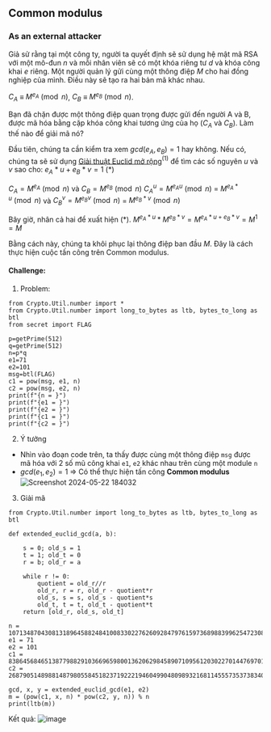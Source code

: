 ## **Common modulus**
### **As an external attacker**
Giả sử rằng tại một công ty, người ta quyết định sẽ sử dụng hệ mật mã RSA với một mô-đun $n$ và mỗi nhân viên sẽ có một khóa riêng tư $d$ và khóa công khai $e$ riêng.
Một người quản lý gửi cùng một thông điệp $M$ cho hai đồng nghiệp của mình. Điều này sẽ tạo ra hai bản mã khác nhau.

$C_A$ ≡ $M^{e_A} \pmod{n}$,
$C_B$ ≡ $M^{e_B} \pmod{n}$.

Bạn đã chặn được một thông điệp quan trọng được gửi đến người A và B, được mã hóa bằng cặp khóa công khai tương ứng của họ ($C_A$ và $C_B$). Làm thế nào để giải mã nó?

Đầu tiên, chúng ta cần kiểm tra xem $gcd(e_A, e_B) = 1$ hay không. Nếu có, chúng ta sẽ sử dụng [Giải thuật Euclid mở rộng](https://vi.wikipedia.org/wiki/Gi%E1%BA%A3i_thu%E1%BA%ADt_Euclid_m%E1%BB%9F_r%E1%BB%99ng)$^{(1)}$ để tìm các số nguyên $u$ và $v$ sao cho:
$e_A * u + e_B * v = 1$ (*)

$C_A = M^{e_A} \pmod{n}$ và $C_B = M^{e_B} \pmod{n}$
$C_A^u = {M^{e_A}}^u \pmod{n}$ = $M^{{e_A}*u} \pmod{n}$ và $C_B^v = {M^{e_B}}^v \pmod{n}$ = $M^{{e_B}*v} \pmod{n}$

Bây giờ, nhân cả hai để xuất hiện (*).
$M^{{e_A}*u} *  M^{{e_B}*v} = M^{{e_A}*u+{e_B}*v} = M^1 = M$

Bằng cách này, chúng ta khôi phục lại thông điệp ban đầu $M$. Đây là cách thực hiện cuộc tấn công trên Common modulus.
#### Challenge:
1. Problem:
```
from Crypto.Util.number import *
from Crypto.Util.number import long_to_bytes as ltb, bytes_to_long as btl
from secret import FLAG

p=getPrime(512)
q=getPrime(512)
n=p*q
e1=71
e2=101
msg=btl(FLAG)
c1 = pow(msg, e1, n)
c2 = pow(msg, e2, n)
print(f"{n = }")
print(f"{e1 = }")
print(f"{e2 = }")
print(f"{c1 = }")
print(f"{c2 = }")
```
2. Ý tưởng
* Nhìn vào đoạn code trên, ta thấy được cùng một thông điệp `msg` được mã hóa với 2 số mũ công khai `e1`, `e2` khác nhau trên cùng một module `n`
* $gcd(e_1, e_2) = 1$ => Có thể thực hiện tấn công **Common modulus**
![Screenshot 2024-05-22 184032](https://hackmd.io/_uploads/H1NBq8oXA.png)
3. Giải mã
```
from Crypto.Util.number import long_to_bytes as ltb, bytes_to_long as btl

def extended_euclid_gcd(a, b):
    
    s = 0; old_s = 1
    t = 1; old_t = 0
    r = b; old_r = a

    while r != 0:
        quotient = old_r//r 
        old_r, r = r, old_r - quotient*r
        old_s, s = s, old_s - quotient*s
        old_t, t = t, old_t - quotient*t
    return [old_r, old_s, old_t]

n = 107134870430813189645882484100833022762609284797615973689883996254723080902485547524527027103179260290016317812761007542319744101663285995237151198871297684007040766788327415986942170855041906741506156832353589854297154536809777479546012849098651040112235391776555662314987184071843321491087369634120481147041
e1 = 71
e2 = 101
c1 = 83864568465138779882910366965980013620629845890710956120302270144769701416149339128668188680182735905951579270028136183540166952237531777634570020422505733711873906622991895081303689281724637541489714713551478839452749906442325819094904846211331110253518358599417252111565272989748759144633889964824784045008
c2 = 26879051489881487980558451823719222194604990480989321681145557353738340068343371415520479319415896527047949828376357639032230483800899257624991672631708681376232481672369681654873617488352304396490709707936637869232157408550576919598829742862475770091566098943457458619827987421018489471184199933544162321478

gcd, x, y = extended_euclid_gcd(e1, e2)
m = (pow(c1, x, n) * pow(c2, y, n)) % n
print(ltb(m))
```
Kết quả:
![image](https://hackmd.io/_uploads/S1XIjT3XC.png)